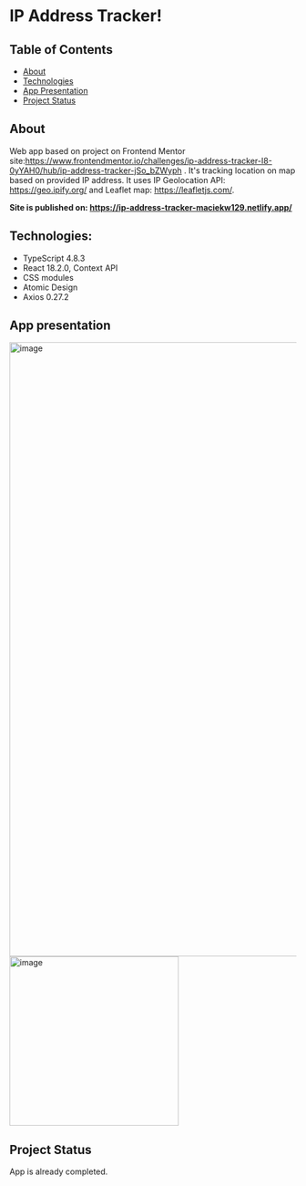 # IP Address Tracker!
## Table of Contents
* [About](#about)
* [Technologies](#technologies)
* [App Presentation](#app-presentation)
* [Project Status](#project-status)
## About
Web app based on project on Frontend Mentor site:https://www.frontendmentor.io/challenges/ip-address-tracker-I8-0yYAH0/hub/ip-address-tracker-jSo_bZWyph . It's tracking location on map based on provided IP address. It uses IP Geolocation API: https://geo.ipify.org/ and Leaflet map: https://leafletjs.com/.

<b>Site is published on: https://ip-address-tracker-maciekw129.netlify.app/</b>
## Technologies:
* TypeScript 4.8.3
* React 18.2.0, Context API
* CSS modules
* Atomic Design
* Axios 0.27.2
## App presentation
<img width="1078" alt="image" src="https://user-images.githubusercontent.com/79579229/191972745-b982d813-837e-4a55-9a82-10214df16003.png">
<img width="297" alt="image" src="https://user-images.githubusercontent.com/79579229/191972866-28256c0e-5e6e-48e3-aa1a-e5c2447debb3.png">

## Project Status
App is already completed.
